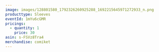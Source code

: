 ```yaml
---
image: images/128801580_1792326260925288_1692215645971272933_n.png
producttype: Sleeves
eventId: 1mYu6cGMR
pricings:
  - quantity: 1
    price: 30
asin: s-FSVz8Tra4
merchandise: comiket
---
```

